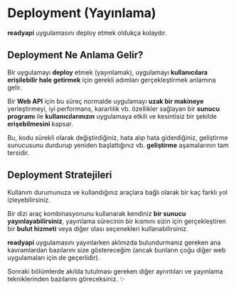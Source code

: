 # Deployment (Yayınlama)

**readyapi** uygulamasını deploy etmek oldukça kolaydır.

## Deployment Ne Anlama Gelir?

Bir uygulamayı **deploy** etmek (yayınlamak), uygulamayı **kullanıcılara erişilebilir hale getirmek** için gerekli adımları gerçekleştirmek anlamına gelir.

Bir **Web API** için bu süreç normalde uygulamayı **uzak bir makineye** yerleştirmeyi, iyi performans, kararlılık vb. özellikler sağlayan bir **sunucu programı** ile **kullanıcılarınızın** uygulamaya etkili ve kesintisiz bir şekilde **erişebilmesini** kapsar.

Bu, kodu sürekli olarak değiştirdiğiniz, hata alıp hata giderdiğiniz, geliştirme sunucusunu durdurup yeniden başlattığınız vb. **geliştirme** aşamalarının tam tersidir.

## Deployment Stratejileri

Kullanım durumunuza ve kullandığınız araçlara bağlı olarak bir kaç farklı yol izleyebilirsiniz.

Bir dizi araç kombinasyonunu kullanarak kendiniz **bir sunucu yayınlayabilirsiniz**, yayınlama sürecinin bir kısmını sizin için gerçekleştiren bir **bulut hizmeti** veya diğer olası seçenekleri kullanabilirsiniz.

**readyapi** uygulamasını yayınlarken aklınızda bulundurmanız gereken ana kavramlardan bazılarını size göstereceğim (ancak bunların çoğu diğer web uygulamaları için de geçerlidir).

Sonraki bölümlerde akılda tutulması gereken diğer ayrıntıları ve yayınlama tekniklerinden bazılarını göreceksiniz. ✨
